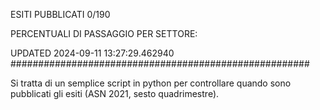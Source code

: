ESITI PUBBLICATI 0/190 

PERCENTUALI DI PASSAGGIO PER SETTORE:

UPDATED 2024-09-11 13:27:29.462940
###################################################### 

Si tratta di un semplice script in python per controllare quando sono pubblicati gli esiti (ASN 2021, sesto quadrimestre).

